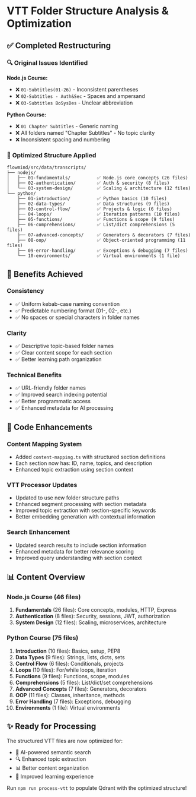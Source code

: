 # VTT Folder Structure Analysis & Optimization

## ✅ Completed Restructuring

### 🔍 **Original Issues Identified**

**Node.js Course:**
- ❌ `01-Subtitles(01-26)` - Inconsistent parentheses
- ❌ `02-Subtitles - Auth&Sec` - Spaces and ampersand  
- ❌ `03-Subtitles BoSysDes` - Unclear abbreviation

**Python Course:**
- ❌ `01 Chapter Subtitles` - Generic naming
- ❌ All folders named "Chapter Subtitles" - No topic clarity
- ❌ Inconsistent spacing and numbering

### 🎯 **Optimized Structure Applied**

```
flowmind/src/data/transcripts/
├── nodejs/
│   ├── 01-fundamentals/          ✅ Node.js core concepts (26 files)
│   ├── 02-authentication/        ✅ Auth & security (8 files)
│   └── 03-system-design/         ✅ Scaling & architecture (12 files)
└── python/
    ├── 01-introduction/          ✅ Python basics (10 files)
    ├── 02-data-types/            ✅ Data structures (9 files)
    ├── 03-control-flow/          ✅ Projects & logic (6 files)
    ├── 04-loops/                 ✅ Iteration patterns (10 files)
    ├── 05-functions/             ✅ Functions & scope (9 files)
    ├── 06-comprehensions/        ✅ List/dict comprehensions (5 files)
    ├── 07-advanced-concepts/     ✅ Generators & decorators (7 files)
    ├── 08-oop/                   ✅ Object-oriented programming (11 files)
    ├── 09-error-handling/        ✅ Exceptions & debugging (7 files)
    └── 10-environments/          ✅ Virtual environments (1 file)
```

## 🚀 **Benefits Achieved**

### **Consistency**
- ✅ Uniform kebab-case naming convention
- ✅ Predictable numbering format (01-, 02-, etc.)
- ✅ No spaces or special characters in folder names

### **Clarity** 
- ✅ Descriptive topic-based folder names
- ✅ Clear content scope for each section
- ✅ Better learning path organization

### **Technical Benefits**
- ✅ URL-friendly folder names
- ✅ Improved search indexing potential
- ✅ Better programmatic access
- ✅ Enhanced metadata for AI processing

## 🔧 **Code Enhancements**

### **Content Mapping System**
- Added `content-mapping.ts` with structured section definitions
- Each section now has: ID, name, topics, and description
- Enhanced topic extraction using section context

### **VTT Processor Updates**
- Updated to use new folder structure paths
- Enhanced segment processing with section metadata
- Improved topic extraction with section-specific keywords
- Better embedding generation with contextual information

### **Search Enhancement**
- Updated search results to include section information
- Enhanced metadata for better relevance scoring
- Improved query understanding with section context

## 📊 **Content Overview**

### **Node.js Course (46 files)**
1. **Fundamentals** (26 files): Core concepts, modules, HTTP, Express
2. **Authentication** (8 files): Security, sessions, JWT, authorization  
3. **System Design** (12 files): Scaling, microservices, architecture

### **Python Course (75 files)**
1. **Introduction** (10 files): Basics, setup, PEP8
2. **Data Types** (9 files): Strings, lists, dicts, sets
3. **Control Flow** (6 files): Conditionals, projects
4. **Loops** (10 files): For/while loops, iteration
5. **Functions** (9 files): Functions, scope, modules
6. **Comprehensions** (5 files): List/dict/set comprehensions
7. **Advanced Concepts** (7 files): Generators, decorators
8. **OOP** (11 files): Classes, inheritance, methods
9. **Error Handling** (7 files): Exceptions, debugging
10. **Environments** (1 file): Virtual environments

## ✨ **Ready for Processing**

The structured VTT files are now optimized for:
- 🧠 AI-powered semantic search
- 🔍 Enhanced topic extraction  
- 📊 Better content organization
- 🎯 Improved learning experience

Run `npm run process-vtt` to populate Qdrant with the optimized structure!